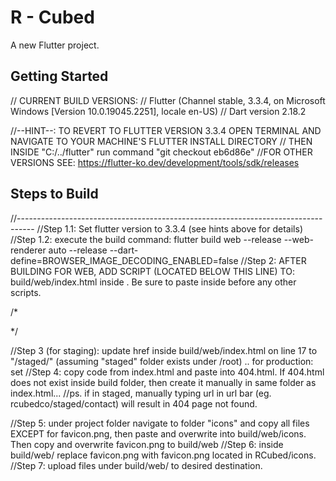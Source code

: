 # R - Cubed

A new Flutter project.

## Getting Started

// CURRENT BUILD VERSIONS:
// Flutter (Channel stable, 3.3.4, on Microsoft Windows [Version 10.0.19045.2251], locale en-US)
// Dart version 2.18.2

//--HINT--: TO REVERT TO FLUTTER VERSION 3.3.4 OPEN TERMINAL AND NAVIGATE TO YOUR MACHINE'S FLUTTER INSTALL DIRECTORY
// THEN INSIDE "C:/../flutter" run command "git checkout eb6d86e"
//FOR OTHER VERSIONS SEE: https://flutter-ko.dev/development/tools/sdk/releases

## Steps to Build

//----------------------------------------------------------------------------------
//Step 1.1: Set flutter version to 3.3.4 (see hints above for details)
//Step 1.2: execute the build command: flutter build web --release --web-renderer auto --release --dart-define=BROWSER_IMAGE_DECODING_ENABLED=false
//Step 2: AFTER BUILDING FOR WEB, ADD SCRIPT (LOCATED BELOW THIS LINE) TO: build/web/index.html inside <body>. Be sure to paste inside <body> before any other scripts.

/*
<script>
  if(screen.availWidth < 600 || screen.availHeight < 600) window.flutterWebRenderer = "html";
  else{window.flutterWebRenderer = "canvaskit";}
</script>
 */

//Step 3 (for staging): update href inside build/web/index.html on line 17 to "/staged/" (assuming "staged" folder exists under /root) .. for production: set <base href="/">
//Step 4: copy code from index.html and paste into 404.html. If 404.html does not exist inside build folder, then create it manually in same folder as index.html... 
//ps. if in staged, manually typing url in url bar (eg. rcubedco/staged/contact) will result in 404 page not found.

//Step 5: under project folder navigate to folder "icons" and copy all files EXCEPT for favicon.png, then paste and overwrite into build/web/icons. Then copy and overwrite favicon.png to build/web
//Step 6: inside build/web/ replace favicon.png with favicon.png located in RCubed/icons.
//Step 7: upload files under build/web/ to desired destination.
